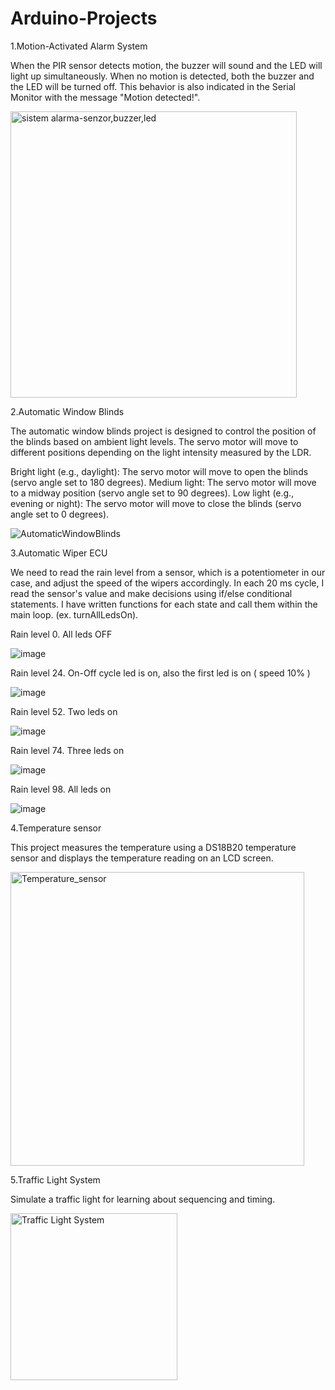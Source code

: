 # Arduino-Projects

1.Motion-Activated Alarm System

When the PIR sensor detects motion, the buzzer will sound and the LED will light up simultaneously. When no motion is detected, both the buzzer and the LED will be turned off. This behavior is also indicated in the Serial Monitor with the message "Motion detected!".

<img width="458" alt="sistem alarma-senzor,buzzer,led" src="https://github.com/Mihas8r/Arduino-Projects/assets/92221038/0cc4c8e6-e76c-4a95-b8db-57655304f4e2">


2.Automatic Window Blinds


The automatic window blinds project is designed to control the position of the blinds based on ambient light levels. The servo motor will move to different positions depending on the light intensity measured by the LDR.

Bright light (e.g., daylight): The servo motor will move to open the blinds (servo angle set to 180 degrees).
Medium light: The servo motor will move to a midway position (servo angle set to 90 degrees).
Low light (e.g., evening or night): The servo motor will move to close the blinds (servo angle set to 0 degrees).


![AutomaticWindowBlinds](https://github.com/Mihas8r/Arduino-Projects/assets/92221038/20306e9f-c689-442a-872f-289d5efb66f8)



3.Automatic Wiper ECU

We need to read the rain level from a sensor, which is a potentiometer in our case, and adjust the speed of the wipers accordingly. In each 20 ms cycle, I read the sensor's value and make decisions using if/else conditional statements. I have written functions for each state and call them within the main loop. (ex. turnAllLedsOn).




Rain level 0. All leds OFF

![image](https://github.com/Mihas8r/Arduino-Projects/assets/92221038/141d749b-9191-445b-81a3-04cf74cb52d3)




Rain level 24. On-Off cycle led is on, also the first led is on ( speed 10% )


![image](https://github.com/Mihas8r/Arduino-Projects/assets/92221038/a12db89a-5eff-4161-b4f3-1b0d4085b229)




Rain level 52. Two leds on


![image](https://github.com/Mihas8r/Arduino-Projects/assets/92221038/a90905db-3dc1-4bcd-936f-e306254f8781)



Rain level 74. Three leds on


![image](https://github.com/Mihas8r/Arduino-Projects/assets/92221038/d6fcbbcf-ead4-4e38-b72a-8fd7530834a4)




Rain level 98. All leds on


![image](https://github.com/Mihas8r/Arduino-Projects/assets/92221038/f5bfa8e6-bc13-40dd-8a97-57668634b034)


4.Temperature sensor

This project measures the temperature using a DS18B20 temperature sensor and displays the temperature reading on an LCD screen.


<img width="470" alt="Temperature_sensor" src="https://github.com/Mihas8r/Arduino-Projects/assets/92221038/e1a9841a-92ee-432d-988f-e2044b75fe4a">



5.Traffic Light System

Simulate a traffic light for learning about sequencing and timing.


<img width="267" alt="Traffic Light System" src="https://github.com/Mihas8r/Arduino-Projects/assets/92221038/bdfee841-92d4-4201-aea6-905e3e8d79b6">




